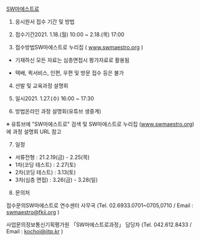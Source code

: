 [SW마에스트로](https://www.swmaestro.org/sw/main/contents.do?menuNo=200033)

1. 응시원서 접수 기간 및 방법

2. 접수기간2021. 1.18.(월) 10:00 ~ 2.18.(목) 17:00
3. 접수방법SW마에스트로 누리집 ( www.swmaestro.org )
 
 * 기재하신 모든 자료는 심층면접시 평가자료로 활용됨
 
 * 택배, 퀵서비스, 인편, 우편 및 방문 접수 등은 불가

4. 선발 및 교육과정 설명회

5. 일시2021. 1.27.(수) 16:00 ~ 17:30

6. 방법온라인 과정 설명회(유튜브 생중계)

※ 유튜브에 "SW마에스트로" 검색 및 SW마에스트로 누리집 (www.swmaestro.org) 에 과정 설명회 URL 참고

7. 일정
- 서류전형 : 21.2.19(금) - 2.25(목)
- 1차(코딩 테스트) : 2.27(토)
- 2차(코딩 테스트) : 3.13(토)
- 3차(심층 면접) : 3.26(금) - 3.28(일)


8. 문의처

접수문의SW마에스트로 연수센터 사무국 (Tel. 02.6933.0701~0705,0710 / Email : swmaestro@fkii.org )

사업문의정보통신기획평가원 「SW마에스트로과정」 담당자 (Tel. 042.612.8433 / Email : kochoi@iitp.kr )

